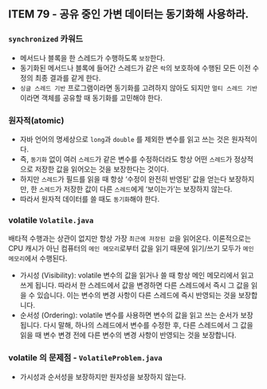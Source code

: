 ## ITEM 79 - 공유 중인 가변 데이터는 동기화해 사용하라.

### `synchronized` 카워드
- 메서드나 블록을 한 스레드가 수행하도록 `보장`한다.
- 동기화된 메서드나 블록에 들어간 스레드가 같은 `락`의 보호하에 수행된 모든 이전 수정의 최종 결과를 같게 한다. 
- `싱글 스레드 기반` 프로그램이라면 동기화를 고려하지 않아도 되지만 `멀티 스레드 기반`이라면 객체를 공유할 때 동기화를 고민해야 한다.

### 원자적(atomic)
- 자바 언어의 명세상으로 `long`과 `double` 를 제외한 변수를 읽고 쓰는 것은 원자적이다. 
- 즉, `동기화` 없이 여러 `스레드`가 같은 변수를 수정하더라도 항상 어떤 `스레드`가 정상적으로 저장한 값을 읽어오는 것을 보장한다는 것이다.
- 하지만 `스레드`가 필드를 읽을 때 항상 ‘수정이 완전히 반영된’ 값을 얻는다 보장하지만, 한 `스레드`가 저장한 값이 다른 `스레드`에게 ‘보이는가’는 보장하지 않는다. 
- 따라서 원자적 데이터를 쓸 때도 `동기화`해야 한다.

### volatile `Volatile.java`
배타적 수행과는 상관이 없지만 항상 가장 `최근에 저장된 값`을 읽어온다. 
이론적으로는 CPU 캐시가 아닌 컴퓨터의 `메인 메모리`로부터 값을 읽기 때문에 읽기/쓰기 모두가 `메인 메모리`에서 수행된다.

- 가시성 (Visibility): volatile 변수의 값을 읽거나 쓸 때 항상 메인 메모리에서 읽고 쓰게 됩니다. 따라서 한 스레드에서 값을 변경하면 다른 스레드에서 즉시 그 값을 읽을 수 있습니다. 이는 변수의 변경 사항이 다른 스레드에 즉시 반영되는 것을 보장합니다.
- 순서성 (Ordering): volatile 변수를 사용하면 변수의 값을 읽고 쓰는 순서가 보장됩니다. 다시 말해, 하나의 스레드에서 변수를 수정한 후, 다른 스레드에서 그 값을 읽을 때 변수 변경 전에 다른 변수의 변경 사항이 반영되는 것을 보장합니다.

### volatile 의 문제점 - `VolatileProblem.java`
- 가시성과 순서성을 보장하지만 원자성을 보장하지 않는다. 



